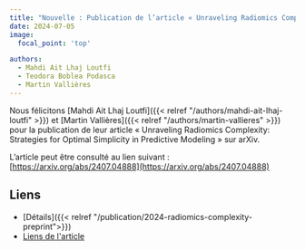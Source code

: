 ```yaml
---
title: "Nouvelle : Publication de l’article « Unraveling Radiomics Complexity: Strategies for Optimal Simplicity in Predictive Modeling » sur arXiv."
date: 2024-07-05
image:
  focal_point: 'top'

authors:
  - Mahdi Ait Lhaj Loutfi
  - Teodora Boblea Podasca
  - Martin Vallières
---
```


  Nous félicitons [Mahdi Ait Lhaj Loutfi]({{< relref "/authors/mahdi-ait-lhaj-loutfi" >}}) et [Martin Vallières]({{< relref "/authors/martin-vallieres" >}}) 
  pour la publication de leur article « Unraveling Radiomics Complexity: Strategies for Optimal Simplicity in Predictive Modeling » sur arXiv. 

  L’article peut être consulté au lien suivant : [https://arxiv.org/abs/2407.04888](https://arxiv.org/abs/2407.04888)


## Liens

- [Détails]({{< relref "/publication/2024-radiomics-complexity-preprint">}})
- [Liens de l'article](https://arxiv.org/abs/2407.04888)

